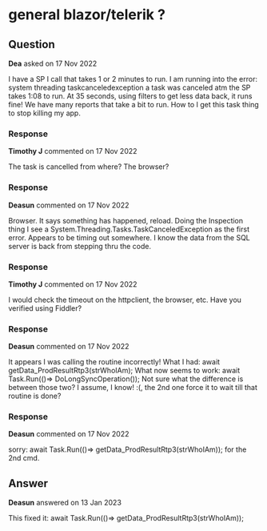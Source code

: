 # general blazor/telerik ?

## Question

**Dea** asked on 17 Nov 2022

I have a SP I call that takes 1 or 2 minutes to run. I am running into the error: system threading taskcanceledexception a task was canceled atm the SP takes 1:08 to run. At 35 seconds, using filters to get less data back, it runs fine! We have many reports that take a bit to run. How to I get this task thing to stop killing my app.

### Response

**Timothy J** commented on 17 Nov 2022

The task is cancelled from where? The browser?

### Response

**Deasun** commented on 17 Nov 2022

Browser. It says something has happened, reload. Doing the Inspection thing I see a System.Threading.Tasks.TaskCanceledException as the first error. Appears to be timing out somewhere. I know the data from the SQL server is back from stepping thru the code.

### Response

**Timothy J** commented on 17 Nov 2022

I would check the timeout on the httpclient, the browser, etc. Have you verified using Fiddler?

### Response

**Deasun** commented on 17 Nov 2022

It appears I was calling the routine incorrectly! What I had: await getData_ProdResultRtp3(strWhoIAm); What now seems to work: await Task.Run(()=> DoLongSyncOperation()); Not sure what the difference is between those two? I assume, I know! :(, the 2nd one force it to wait till that routine is done?

### Response

**Deasun** commented on 17 Nov 2022

sorry: await Task.Run(()=> getData_ProdResultRtp3(strWhoIAm)); for the 2nd cmd.

## Answer

**Deasun** answered on 13 Jan 2023

This fixed it: await Task.Run(()=> getData_ProdResultRtp3(strWhoIAm));

